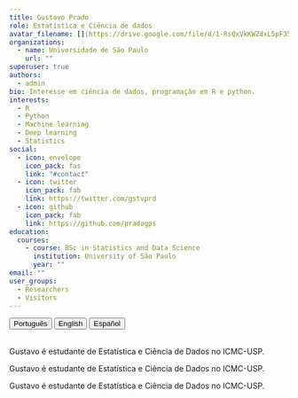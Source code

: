 ```yaml
---
title: Gustavo Prado
role: Estatística e Ciência de dados
avatar_filename: [](https://drive.google.com/file/d/1-RsQxVkKWZdxL5pF35_uePFjeKzWacvt/view?usp=sharing)
organizations:
  - name: Universidade de São Paulo
    url: ""
superuser: true
authors:
  - admin
bio: Interesse em ciência de dados, programação em R e python.
interests:
  - R
  - Python
  - Machine learning
  - Deep learning
  - Statistics
social:
  - icon: envelope
    icon_pack: fas
    link: "#contact"
  - icon: twitter
    icon_pack: fab
    link: https://twitter.com/gstvprd
  - icon: github
    icon_pack: fab
    link: https://github.com/pradogps
education:
  courses:
    - course: BSc in Statistics and Data Science
      institution: University of São Paulo
      year: ""
email: ""
user_groups:
  - Researchers
  - Visitors
---
```

<div id="myGroup">
<button class="btn btn-primary" data-toggle="collapse" data-target="#portugues"><i class="icon-chevron-right"></i> Português </button>
<button class="btn btn-primary" data-toggle="collapse" data-target="#ingles"><i class="icon-chevron-right"></i> English</button>
<button class="btn btn-primary" data-toggle="collapse" data-target="#espanhol"><i class="icon-chevron-right"></i> Español</button>
<br> 
<br>
<div class="accordion-group">
<div class="collapse show" id="portugues"  data-parent="#myGroup">
<div class="card card-body">
  
Gustavo é estudante de Estatística e Ciência de Dados no ICMC-USP.
</div>
</div>

<div class="collapse indent" id="ingles"  data-parent="#myGroup">
<div class="card card-body">

Gustavo é estudante de Estatística e Ciência de Dados no ICMC-USP.

</div>
</div>

<div class="collapse" id="espanhol"  data-parent="#myGroup">
<div class="card card-body">

Gustavo é estudante de Estatística e Ciência de Dados no ICMC-USP.

</div>
</div>
</div>